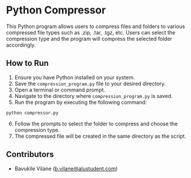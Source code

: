 # Python Compressor

This Python program allows users to compress files and folders to various compressed file types such as .zip, .tar, .tgz, etc. Users can select the compression type and the program will compress the selected folder accordingly.

## How to Run

1. Ensure you have Python installed on your system.
2. Save the `compression_program.py` file to your desired directory.
3. Open a terminal or command prompt.
4. Navigate to the directory where `compression_program.py` is saved.
5. Run the program by executing the following command:

```
python compressor.py
```

6. Follow the prompts to select the folder to compress and choose the compression type.
7. The compressed file will be created in the same directory as the script.

## Contributors

- Bavukile Vilane (<b.vilane@alustudent.com>)

